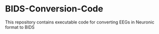 # BIDS-Conversion-Code
This repository contains executable code for converting EEGs in Neuronic format to BIDS
